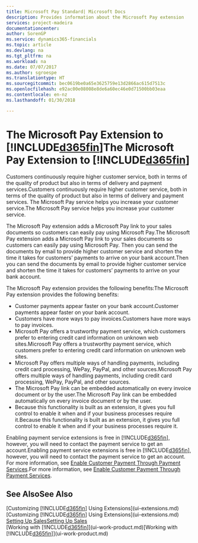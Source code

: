 ```yaml
---
title: Microsoft Pay Standard| Microsoft Docs
description: Provides information about the Microsoft Pay extension
services: project-madeira
documentationcenter: 
author: SorenGP
ms.service: dynamics365-financials
ms.topic: article
ms.devlang: na
ms.tgt_pltfrm: na
ms.workload: na
ms.date: 07/07/2017
ms.author: sgroespe
ms.translationtype: HT
ms.sourcegitcommit: bec0619be0a65e3625759e13d2866ac615d7513c
ms.openlocfilehash: e92ac00e08008e8de6a60ec46e0d71500bb03eaa
ms.contentlocale: en-nz
ms.lasthandoff: 01/30/2018

---
```

# <a name="the-microsoft-pay-extension-to-included365finincludesd365finlongmdmd"></a><span data-ttu-id="119ec-103">The Microsoft Pay Extension to [!INCLUDE[d365fin](includes/d365fin_long_md.md)]</span><span class="sxs-lookup"><span data-stu-id="119ec-103">The Microsoft Pay Extension to [!INCLUDE[d365fin](includes/d365fin_long_md.md)]</span></span>
<span data-ttu-id="119ec-104">Customers continuously require higher customer service, both in terms of the quality of product but also in terms of delivery and payment services.</span><span class="sxs-lookup"><span data-stu-id="119ec-104">Customers continuously require higher customer service, both in terms of the quality of product but also in terms of delivery and payment services.</span></span> <span data-ttu-id="119ec-105">The Microsoft Pay service helps you increase your customer service.</span><span class="sxs-lookup"><span data-stu-id="119ec-105">The Microsoft Pay service helps you increase your customer service.</span></span>

<span data-ttu-id="119ec-106">The Microsoft Pay extension adds a Microsoft Pay link to your sales documents so customers can easily pay using Microsoft Pay.</span><span class="sxs-lookup"><span data-stu-id="119ec-106">The Microsoft Pay extension adds a Microsoft Pay link to your sales documents so customers can easily pay using Microsoft Pay.</span></span> <span data-ttu-id="119ec-107">Then you can send the documents by email to provide higher customer service and shorten the time it takes for customers’ payments to arrive on your bank account.</span><span class="sxs-lookup"><span data-stu-id="119ec-107">Then you can send the documents by email to provide higher customer service and shorten the time it takes for customers’ payments to arrive on your bank account.</span></span>

<span data-ttu-id="119ec-108">The Microsoft Pay extension provides the following benefits:</span><span class="sxs-lookup"><span data-stu-id="119ec-108">The Microsoft Pay extension provides the following benefits:</span></span>
- <span data-ttu-id="119ec-109">Customer payments appear faster on your bank account.</span><span class="sxs-lookup"><span data-stu-id="119ec-109">Customer payments appear faster on your bank account.</span></span>
- <span data-ttu-id="119ec-110">Customers have more ways to pay invoices.</span><span class="sxs-lookup"><span data-stu-id="119ec-110">Customers have more ways to pay invoices.</span></span>
- <span data-ttu-id="119ec-111">Microsoft Pay offers a trustworthy payment service, which customers prefer to entering credit card information on unknown web sites.</span><span class="sxs-lookup"><span data-stu-id="119ec-111">Microsoft Pay offers a trustworthy payment service, which customers prefer to entering credit card information on unknown web sites.</span></span>
- <span data-ttu-id="119ec-112">Microsoft Pay offers multiple ways of handling payments, including credit card processing, WePay, PayPal, and other sources.</span><span class="sxs-lookup"><span data-stu-id="119ec-112">Microsoft Pay offers multiple ways of handling payments, including credit card processing, WePay, PayPal, and other sources.</span></span>
- <span data-ttu-id="119ec-113">The Microsoft Pay link can be embedded automatically on every invoice document or by the user.</span><span class="sxs-lookup"><span data-stu-id="119ec-113">The Microsoft Pay link can be embedded automatically on every invoice document or by the user.</span></span>
- <span data-ttu-id="119ec-114">Because this functionality is built as an extension, it gives you full control to enable it when and if your business processes require it.</span><span class="sxs-lookup"><span data-stu-id="119ec-114">Because this functionality is built as an extension, it gives you full control to enable it when and if your business processes require it.</span></span>

<span data-ttu-id="119ec-115">Enabling payment service extensions is free in [!INCLUDE[d365fin](includes/d365fin_md.md)], however, you will need to contact the payment service to get an account.</span><span class="sxs-lookup"><span data-stu-id="119ec-115">Enabling payment service extensions is free in [!INCLUDE[d365fin](includes/d365fin_md.md)], however, you will need to contact the payment service to get an account.</span></span> <span data-ttu-id="119ec-116">For more information, see [Enable Customer Payment Through Payment Services](sales-how-enable-payment-service-extensions.md).</span><span class="sxs-lookup"><span data-stu-id="119ec-116">For more information, see [Enable Customer Payment Through Payment Services](sales-how-enable-payment-service-extensions.md).</span></span>

## <a name="see-also"></a><span data-ttu-id="119ec-117">See Also</span><span class="sxs-lookup"><span data-stu-id="119ec-117">See Also</span></span>
<span data-ttu-id="119ec-118">[Customizing [!INCLUDE[d365fin](includes/d365fin_md.md)] Using Extensions](ui-extensions.md)</span><span class="sxs-lookup"><span data-stu-id="119ec-118">[Customizing [!INCLUDE[d365fin](includes/d365fin_md.md)] Using Extensions](ui-extensions.md)</span></span>  
[<span data-ttu-id="119ec-119">Setting Up Sales</span><span class="sxs-lookup"><span data-stu-id="119ec-119">Setting Up Sales</span></span>](sales-setup-sales.md)  
<span data-ttu-id="119ec-120">[Working with [!INCLUDE[d365fin](includes/d365fin_md.md)]](ui-work-product.md)</span><span class="sxs-lookup"><span data-stu-id="119ec-120">[Working with [!INCLUDE[d365fin](includes/d365fin_md.md)]](ui-work-product.md)</span></span>

